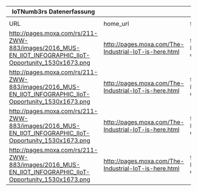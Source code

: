 |IoTNumb3rs Datenerfassung|||||||||||
| ---- | ---- | ---- | ---- | ---- | ---- | ---- | ---- | ---- | ---- | ---- |
||||||||||||
|URL|home_url|filename|device_class|device_count|market_class|market_volume|prognosis_year|publication_year|authorship_class|Dropbox folder|
|http://pages.moxa.com/rs/211-ZWW-883/images/2016_MUS-EN_IIOT_INFOGRAPHIC_IIoT-Opportunity_1530x1673.png|http://pages.moxa.com/The-Industrial-IoT-is-here.html|file1_2016_MUS-EN_IIOT_INFOGRAPHIC_IIoT-Opportunity_1530x1673.png|Generic IoT||value|79300000000|2020|2016|Blogger|MariaMarg/20181117-0000|
|http://pages.moxa.com/rs/211-ZWW-883/images/2016_MUS-EN_IIOT_INFOGRAPHIC_IIoT-Opportunity_1530x1673.png|http://pages.moxa.com/The-Industrial-IoT-is-here.html|file1_2016_MUS-EN_IIOT_INFOGRAPHIC_IIoT-Opportunity_1530x1673.png|Industrial IoT devices|16000000000|||2020|2016|Blogger|MariaMarg/20181117-0000|
|http://pages.moxa.com/rs/211-ZWW-883/images/2016_MUS-EN_IIOT_INFOGRAPHIC_IIoT-Opportunity_1530x1673.png|http://pages.moxa.com/The-Industrial-IoT-is-here.html|file1_2016_MUS-EN_IIOT_INFOGRAPHIC_IIoT-Opportunity_1530x1673.png|Generic IoT|23000000000|||2020|2016|Blogger|MariaMarg/20181117-0000|
|http://pages.moxa.com/rs/211-ZWW-883/images/2016_MUS-EN_IIOT_INFOGRAPHIC_IIoT-Opportunity_1530x1673.png|http://pages.moxa.com/The-Industrial-IoT-is-here.html|file1_2016_MUS-EN_IIOT_INFOGRAPHIC_IIoT-Opportunity_1530x1673.png|Consumer IoT devices|7000000000|||2020|2016|Blogger|MariaMarg/20181117-0000|
